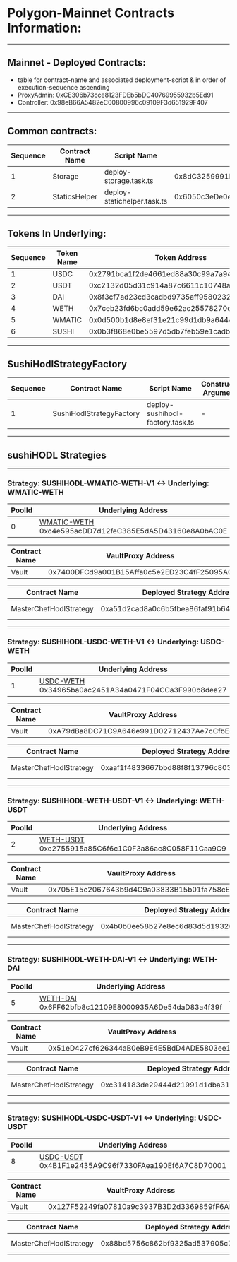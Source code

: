 # Polygon-Mainnet Contracts Information:

---

## Mainnet - Deployed Contracts:

- table for contract-name and associated deployment-script & in order of execution-sequence ascending
- ProxyAdmin: 0xCE306b73cce8123FDEb5bDC40769955932b5Ed91
- Controller: 0x98eB66A5482eC00800996c09109F3d651929F407

---

## Common contracts:

|Sequence | Contract Name | Script Name |  Contract Address | PolygonScan Verified & Published |
|---|---|---|---|---|
|1 | Storage | deploy-storage.task.ts | 0x8dC3259991E22Ee5783aC5a15C371219e90A2c64 | https://polygonscan.com/address/0x8dC3259991E22Ee5783aC5a15C371219e90A2c64#code |
|2 | StaticsHelper | deploy-statichelper.task.ts | 0x6050c3eDe0eBfa89b9c5c95A4db9185C82F83b47 | https://polygonscan.com/address/0x6050c3eDe0eBfa89b9c5c95A4db9185C82F83b47#code |

---

## Tokens In Underlying:

|Sequence | Token Name | Token Address | PolygonScan |
|---|---|---|---|
| 1 | USDC   | 0x2791bca1f2de4661ed88a30c99a7a9449aa84174 | https://polygonscan.com/token/0x2791bca1f2de4661ed88a30c99a7a9449aa84174 |
| 2 | USDT   | 0xc2132d05d31c914a87c6611c10748aeb04b58e8f | https://polygonscan.com/token/0xc2132d05d31c914a87c6611c10748aeb04b58e8f |
| 3 | DAI    | 0x8f3cf7ad23cd3cadbd9735aff958023239c6a063 | https://polygonscan.com/token/0x8f3cf7ad23cd3cadbd9735aff958023239c6a063 |
| 4 | WETH   | 0x7ceb23fd6bc0add59e62ac25578270cff1b9f619 | https://polygonscan.com/token/0x7ceb23fd6bc0add59e62ac25578270cff1b9f619 |
| 5 | WMATIC | 0x0d500b1d8e8ef31e21c99d1db9a6444d3adf1270 | https://polygonscan.com/address/0x0d500b1d8e8ef31e21c99d1db9a6444d3adf1270 |
| 6 | SUSHI  | 0x0b3f868e0be5597d5db7feb59e1cadbb0fdda50a | https://polygonscan.com/token/0x0b3f868e0be5597d5db7feb59e1cadbb0fdda50a |

---

## SushiHodlStrategyFactory

|Sequence | Contract Name | Script Name | Constructor Arguments | Deployed Contract Address | PolygonScan |
|---|---|---|---|---|---|
|1| SushiHodlStrategyFactory | deploy-sushihodl-factory.task.ts | - |  0xFEbA6bDC3ccE74A977E9aa7E55964a9AE8C4F290 | https://polygonscan.com/address/0xFEbA6bDC3ccE74A977E9aa7E55964a9AE8C4F290#code |

---

## sushiHODL Strategies

---

### Strategy: SUSHIHODL-WMATIC-WETH-V1 <-> Underlying: WMATIC-WETH

| PoolId | Underlying Address | Token-0 Address | Token-1 Address | VaultInfo | 
|---|---|---|---|---|
| 0 | [WMATIC-WETH](https://polygonscan.com/address/0xc4e595acDD7d12feC385E5dA5D43160e8A0bAC0E#readContract) 0xc4e595acDD7d12feC385E5dA5D43160e8A0bAC0E | [Token-0: WMATIC](https://polygonscan.com/address/0x0d500b1d8e8ef31e21c99d1db9a6444d3adf1270) 0x0d500b1d8e8ef31e21c99d1db9a6444d3adf1270 | [Token-1: WETH](https://polygonscan.com/address/0x7ceb23fd6bc0add59e62ac25578270cff1b9f619) 0x7ceb23fd6bc0add59e62ac25578270cff1b9f619 | [Vault Config](https://github.com/ForceDAO/force-core/blob/develop/scripts/deploy/config/deploy-config-vaults.ts#L21-L30) |


| Contract Name |  VaultProxy Address | VaultProxy On PolygonScan | Vault-Implementation On PolygonScan |
|---|---|---|---|
| Vault | 0x7400DFCd9a001B15Affa0c5e2ED23C4fF25095A0 | https://polygonscan.com/address/0x7400DFCd9a001B15Affa0c5e2ED23C4fF25095A0#code | https://polygonscan.com/address/0x25f68Fce1199b3C88a4F073D72E6c1E06736beE9#code |


| Contract Name | Deployed Strategy Address | Strategy On PolygonScan | StrategyInfo |
|---|---|---|---|
| MasterChefHodlStrategy | 0xa51d2cad8a0c6b5fbea86faf91b64dc8238c98d8 | https://polygonscan.com/address/0xa51d2cad8a0c6b5fbea86faf91b64dc8238c98d8#code |  [Strategy Config](https://github.com/ForceDAO/force-core/blob/develop/scripts/deploy/strategy/sushiHODL/config/deploy-sushiHodl-polygon-mainnet-config.ts#L23-L36)|


------

### Strategy: SUSHIHODL-USDC-WETH-V1 <-> Underlying: USDC-WETH

| PoolId | Underlying Address | Token-0 Address | Token-1 Address | VaultInfo | 
|---|---|---|---|---|
| 1 | [USDC-WETH](https://polygonscan.com/address/0x34965ba0ac2451A34a0471F04CCa3F990b8dea27#readContract) 0x34965ba0ac2451A34a0471F04CCa3F990b8dea27 | [Token-0: USDC](https://polygonscan.com/address/0x2791bca1f2de4661ed88a30c99a7a9449aa84174) 0x2791bca1f2de4661ed88a30c99a7a9449aa84174 | [Token-1: WETH](https://polygonscan.com/address/0x7ceb23fd6bc0add59e62ac25578270cff1b9f619) 0x7ceb23fd6bc0add59e62ac25578270cff1b9f619 | [Vault Config](https://github.com/ForceDAO/force-core/blob/develop/scripts/deploy/config/deploy-config-vaults.ts#L31-L40) |


| Contract Name |  VaultProxy Address | VaultProxy  On PolygonScan | Vault-Implementation On PolygonScan |
|---|---|---|---|
| Vault | 0xA79dBa8DC71C9A646e991D02712437Ae7cCfbEeB | https://polygonscan.com/address/0xA79dBa8DC71C9A646e991D02712437Ae7cCfbEeB#code | https://polygonscan.com/address/0x25f68Fce1199b3C88a4F073D72E6c1E06736beE9#code |


| Contract Name | Deployed Strategy Address | Strategy On PolygonScan | StrategyInfo |
|---|---|---|---|
| MasterChefHodlStrategy | 0xaaf1f4833667bbd88f8f13796c803fde1313b6e3 | https://polygonscan.com/address/0xaaf1f4833667bbd88f8f13796c803fde1313b6e3#code | [Strategy Config](https://github.com/ForceDAO/force-core/blob/develop/scripts/deploy/strategy/sushiHODL/config/deploy-sushiHodl-polygon-mainnet-config.ts#L37-L50) |


------

### Strategy: SUSHIHODL-WETH-USDT-V1 <-> Underlying: WETH-USDT

| PoolId | Underlying Address | Token-0 Address | Token-1 Address | VaultInfo | 
|---|---|---|---|---|
| 2 | [WETH-USDT](https://polygonscan.com/address/0xc2755915a85C6f6c1C0F3a86ac8C058F11Caa9C9#readContract) 0xc2755915a85C6f6c1C0F3a86ac8C058F11Caa9C9 | [Token-0: WETH](https://polygonscan.com/address/0x7ceb23fd6bc0add59e62ac25578270cff1b9f619) 0x7ceb23fd6bc0add59e62ac25578270cff1b9f619  | [Token-1: USDT](https://polygonscan.com/address/0xc2132d05d31c914a87c6611c10748aeb04b58e8f) 0xc2132d05d31c914a87c6611c10748aeb04b58e8f | [Vault Config](https://github.com/ForceDAO/force-core/blob/develop/scripts/deploy/config/deploy-config-vaults.ts#L41-L50) |


| Contract Name |  VaultProxy Address | VaultProxy  On PolygonScan | Vault-Implementation On PolygonScan |
|---|---|---|---|
| Vault | 0x705E15c2067643b9d4C9a03833B15b01fa758cE5 | https://polygonscan.com/address/0x705E15c2067643b9d4C9a03833B15b01fa758cE5#code | https://polygonscan.com/address/0x25f68Fce1199b3C88a4F073D72E6c1E06736beE9#code |


| Contract Name | Deployed Strategy Address | Strategy On PolygonScan | StrategyInfo |
|---|---|---|---|
| MasterChefHodlStrategy | 0x4b0b0ee58b27e8ec6d83d5d19326dd655d5ffbd9 | https://polygonscan.com/address/0x4b0b0ee58b27e8ec6d83d5d19326dd655d5ffbd9#code |[Strategy Config](https://github.com/ForceDAO/force-core/blob/develop/scripts/deploy/strategy/sushiHODL/config/deploy-sushiHodl-polygon-mainnet-config.ts#L51-L64) |

------

### Strategy: SUSHIHODL-WETH-DAI-V1 <-> Underlying: WETH-DAI

| PoolId | Underlying Address | Token-0 Address | Token-1 Address | VaultInfo | 
|---|---|---|---|---|
| 5 | [WETH-DAI](https://polygonscan.com/address/0x6FF62bfb8c12109E8000935A6De54daD83a4f39f#readContract) 0x6FF62bfb8c12109E8000935A6De54daD83a4f39f | [Token-0: WETH](https://polygonscan.com/address/0x7ceb23fd6bc0add59e62ac25578270cff1b9f619) 0x7ceb23fd6bc0add59e62ac25578270cff1b9f619  | [Token-1: DAI](https://polygonscan.com/address/0x8f3cf7ad23cd3cadbd9735aff958023239c6a063) 0x8f3cf7ad23cd3cadbd9735aff958023239c6a063 | [Vault Config](https://github.com/ForceDAO/force-core/blob/develop/scripts/deploy/config/deploy-config-vaults.ts#L51-L60) |


| Contract Name |  VaultProxy Address | VaultProxy  On PolygonScan | Vault-Implementation On PolygonScan |
|---|---|---|---|
| Vault | 0x51eD427cf626344aB0eB9E4E5BdD4ADE5803ee1D | https://polygonscan.com/address/0x51eD427cf626344aB0eB9E4E5BdD4ADE5803ee1D#code | https://polygonscan.com/address/0x25f68Fce1199b3C88a4F073D72E6c1E06736beE9#code |


| Contract Name | Deployed Strategy Address | Strategy On PolygonScan | StrategyInfo |
|---|---|---|---|
| MasterChefHodlStrategy | 0xc314183de29444d21991d1dba3133365909d8423 | https://polygonscan.com/address/0xc314183de29444d21991d1dba3133365909d8423#code |[Strategy Config](https://github.com/ForceDAO/force-core/blob/develop/scripts/deploy/strategy/sushiHODL/config/deploy-sushiHodl-polygon-mainnet-config.ts#L65-L78) |

------

### Strategy: SUSHIHODL-USDC-USDT-V1 <-> Underlying: USDC-USDT

| PoolId | Underlying Address | Token-0 Address | Token-1 Address | VaultInfo | 
|---|---|---|---|---|
| 8 | [USDC-USDT](https://polygonscan.com/address/0x4B1F1e2435A9C96f7330FAea190Ef6A7C8D70001#readContract) 0x4B1F1e2435A9C96f7330FAea190Ef6A7C8D70001 | [Token-0: USDC](https://polygonscan.com/token/0x2791bca1f2de4661ed88a30c99a7a9449aa84174) 0x2791bca1f2de4661ed88a30c99a7a9449aa84174 | [Token-1: USDT](https://polygonscan.com/token/0xc2132d05d31c914a87c6611c10748aeb04b58e8f) 0xc2132d05d31c914a87c6611c10748aeb04b58e8f | [Vault Config](https://github.com/ForceDAO/force-core/blob/develop/scripts/deploy/config/deploy-config-vaults.ts#L61-L70) |

| Contract Name |  VaultProxy Address | VaultProxy  On PolygonScan | Vault-Implementation On PolygonScan |
|---|---|---|---|
| Vault | 0x127F52249fa07810a9c3937B3D2d3369859fF6Ab | https://polygonscan.com/address/0x127F52249fa07810a9c3937B3D2d3369859fF6Ab#code | https://polygonscan.com/address/0x25f68Fce1199b3C88a4F073D72E6c1E06736beE9#code |


| Contract Name | Deployed Strategy Address | Strategy On PolygonScan |StrategyInfo |
|---|---|---|---|
| MasterChefHodlStrategy | 0x88bd5756c862bf9325ad537905c72b1ca4986c7a | https://polygonscan.com/address/0x88bd5756c862bf9325ad537905c72b1ca4986c7a#code | [Strategy Config](https://github.com/ForceDAO/force-core/blob/develop/scripts/deploy/strategy/sushiHODL/config/deploy-sushiHodl-polygon-mainnet-config.ts#L79-L92) |
